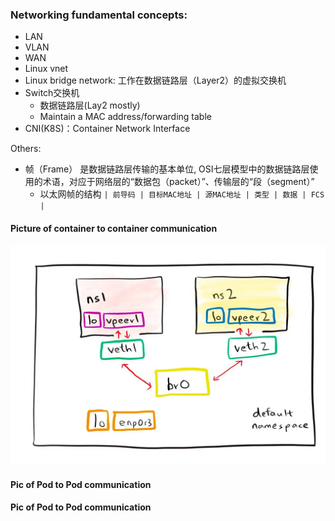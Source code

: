 

### Networking fundamental concepts:
- LAN
- VLAN
- WAN
- Linux vnet
- Linux bridge network: 工作在数据链路层（Layer2）的虚拟交换机
- Switch交换机
    - 数据链路层(Lay2 mostly)
    - Maintain a MAC address/forwarding table
- CNI(K8S)：Container Network Interface

Others:
- 帧（Frame） 是数据链路层传输的基本单位, OSI七层模型中的数据链路层使用的术语，对应于网络层的“数据包（packet）”、传输层的“段（segment）” 
    - 以太网帧的结构 `| 前导码 | 目标MAC地址 | 源MAC地址 | 类型 | 数据 | FCS |`

#### Picture of container to container communication
 ![dockerNetwork](dockerNetworking.png)

#### Pic of Pod to Pod communication

#### Pic of Pod to Pod communication